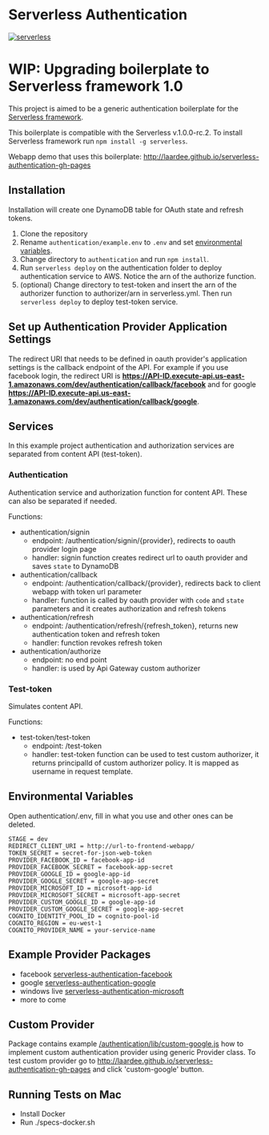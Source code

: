 # Serverless Authentication

[![serverless](http://public.serverless.com/badges/v3.svg)](http://www.serverless.com)

# WIP: Upgrading boilerplate to Serverless framework 1.0

This project is aimed to be a generic authentication boilerplate for the [Serverless framework](http://www.serverless.com).

This boilerplate is compatible with the Serverless v.1.0.0-rc.2. To install Serverless framework run `npm install -g serverless`.

Webapp demo that uses this boilerplate: http://laardee.github.io/serverless-authentication-gh-pages

## Installation

Installation will create one DynamoDB table for OAuth state and refresh tokens.

1. Clone the repository
2. Rename `authentication/example.env` to `.env` and set [environmental variables](#env-vars).
3. Change directory to `authentication` and run `npm install`.
4. Run `serverless deploy` on the authentication folder to deploy authentication service to AWS. Notice the arn of the authorize function.
5. (optional) Change directory to test-token and insert the arn of the authorizer function to authorizer/arn in serverless.yml. Then run `serverless deploy` to deploy test-token service.


## Set up Authentication Provider Application Settings

The redirect URI that needs to be defined in oauth provider's application settings is the callback endpoint of the API. For example if you use facebook login, the redirect URI is **https://API-ID.execute-api.us-east-1.amazonaws.com/dev/authentication/callback/facebook** and for google **https://API-ID.execute-api.us-east-1.amazonaws.com/dev/authentication/callback/google**.

## Services

In this example project authentication and authorization services are separated from content API (test-token).

### Authentication

Authentication service and authorization function for content API. These can also be separated if needed.

Functions:

* authentication/signin
  * endpoint: /authentication/signin/{provider}, redirects to oauth provider login page
  * handler: signin function creates redirect url to oauth provider and saves `state` to DynamoDB
* authentication/callback
  * endpoint: /authentication/callback/{provider}, redirects back to client webapp with token url parameter
  * handler: function is called by oauth provider with `code` and `state` parameters and it creates authorization and refresh tokens
* authentication/refresh
  * endpoint: /authentication/refresh/{refresh_token}, returns new authentication token and refresh token
  * handler: function revokes refresh token
* authentication/authorize
  * endpoint: no end point
  * handler: is used by Api Gateway custom authorizer

### Test-token

Simulates content API.

Functions:

* test-token/test-token
  * endpoint: /test-token
  * handler: test-token function can be used to test custom authorizer, it returns principalId of custom authorizer policy. It is mapped as username in request template.

## <a id="env-vars"></a>Environmental Variables

Open authentication/.env, fill in what you use and other ones can be deleted.

```
STAGE = dev
REDIRECT_CLIENT_URI = http://url-to-frontend-webapp/
TOKEN_SECRET = secret-for-json-web-token
PROVIDER_FACEBOOK_ID = facebook-app-id
PROVIDER_FACEBOOK_SECRET = facebook-app-secret
PROVIDER_GOOGLE_ID = google-app-id
PROVIDER_GOOGLE_SECRET = google-app-secret
PROVIDER_MICROSOFT_ID = microsoft-app-id
PROVIDER_MICROSOFT_SECRET = microsoft-app-secret
PROVIDER_CUSTOM_GOOGLE_ID = google-app-id
PROVIDER_CUSTOM_GOOGLE_SECRET = google-app-secret
COGNITO_IDENTITY_POOL_ID = cognito-pool-id
COGNITO_REGION = eu-west-1
COGNITO_PROVIDER_NAME = your-service-name

```

## Example Provider Packages

* facebook [serverless-authentication-facebook](https://www.npmjs.com/package/serverless-authentication-facebook)
* google [serverless-authentication-google](https://www.npmjs.com/package/serverless-authentication-google)
* windows live [serverless-authentication-microsoft](https://www.npmjs.com/package/serverless-authentication-microsoft)
* more to come

## <a id="custom-provider"></a>Custom Provider

Package contains example [/authentication/lib/custom-google.js](https://github.com/laardee/serverless-authentication-boilerplate/blob/master/authentication/lib/custom-google.js) how to implement custom authentication provider using generic Provider class. To test custom provider go to http://laardee.github.io/serverless-authentication-gh-pages and click 'custom-google' button.

## Running Tests on Mac

* Install Docker
* Run ./specs-docker.sh
